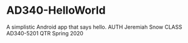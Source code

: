 # AD340-HelloWorld
A simplistic Android app that says hello.
AUTH Jeremiah Snow
CLASS AD340-5201
QTR Spring 2020
